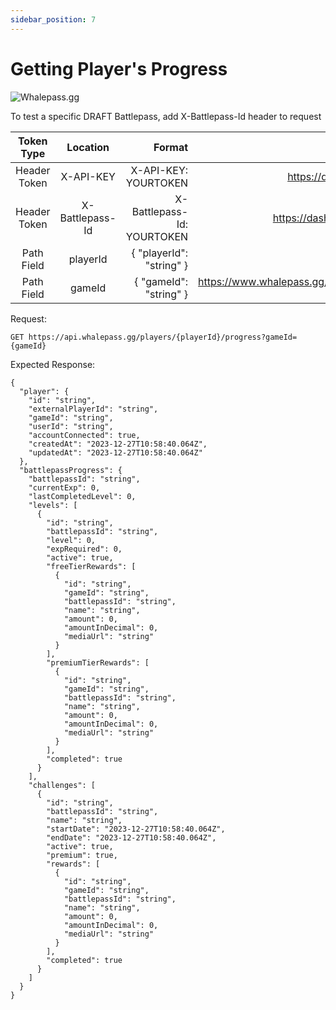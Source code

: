 ```yaml
---
sidebar_position: 7
---
```

# Getting Player's Progress

![Whalepass.gg](https://i.imgur.com/zwUqWaS.png)


To test a specific DRAFT Battlepass, add X-Battlepass-Id header to request

| Token Type   | Location         | Format                               | Where To Find                                                       |
|:------------:|:----------------:|--------------------------------------:|-------------------------------------------------------------------:|
| Header Token | X-API-KEY        | X-API-KEY: YOURTOKEN                 | https://dashboard.whalepass.gg/api-key                              |
| Header Token | X-Battlepass-Id  | X-Battlepass-Id: YOURTOKEN           | https://dashboard.whalepass.gg/campaigns                            |
| Path Field   | playerId         | \{ "playerId": "string" }             | You can find in response                                            |
| Path Field   | gameId           | \{ "gameId": "string" }               | https://www.whalepass.gg/documentation/tutorial#finding-your-game-id|

Request:
```http
GET https://api.whalepass.gg/players/{playerId}/progress?gameId={gameId}
```

Expected Response:
```http
{
  "player": {
    "id": "string",
    "externalPlayerId": "string",
    "gameId": "string",
    "userId": "string",
    "accountConnected": true,
    "createdAt": "2023-12-27T10:58:40.064Z",
    "updatedAt": "2023-12-27T10:58:40.064Z"
  },
  "battlepassProgress": {
    "battlepassId": "string",
    "currentExp": 0,
    "lastCompletedLevel": 0,
    "levels": [
      {
        "id": "string",
        "battlepassId": "string",
        "level": 0,
        "expRequired": 0,
        "active": true,
        "freeTierRewards": [
          {
            "id": "string",
            "gameId": "string",
            "battlepassId": "string",
            "name": "string",
            "amount": 0,
            "amountInDecimal": 0,
            "mediaUrl": "string"
          }
        ],
        "premiumTierRewards": [
          {
            "id": "string",
            "gameId": "string",
            "battlepassId": "string",
            "name": "string",
            "amount": 0,
            "amountInDecimal": 0,
            "mediaUrl": "string"
          }
        ],
        "completed": true
      }
    ],
    "challenges": [
      {
        "id": "string",
        "battlepassId": "string",
        "name": "string",
        "startDate": "2023-12-27T10:58:40.064Z",
        "endDate": "2023-12-27T10:58:40.064Z",
        "active": true,
        "premium": true,
        "rewards": [
          {
            "id": "string",
            "gameId": "string",
            "battlepassId": "string",
            "name": "string",
            "amount": 0,
            "amountInDecimal": 0,
            "mediaUrl": "string"
          }
        ],
        "completed": true
      }
    ]
  }
}
```
